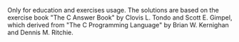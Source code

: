 Only for education and exercises usage.
The solutions are based on the exercise book "The C Answer Book" by Clovis L. Tondo and Scott E. Gimpel,
which derived from "The C Programming Language" by Brian W. Kernighan and Dennis M. Ritchie.
